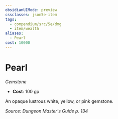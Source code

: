 ```yaml
---
obsidianUIMode: preview
cssclasses: json5e-item
tags:
  - compendium/src/5e/dmg
  - item/wealth
aliases:
  - Pearl
cost: 10000
---
```

# Pearl
*Gemstone*  

- **Cost**: 100 gp

An opaque lustrous white, yellow, or pink gemstone.

*Source: Dungeon Master's Guide p. 134*
